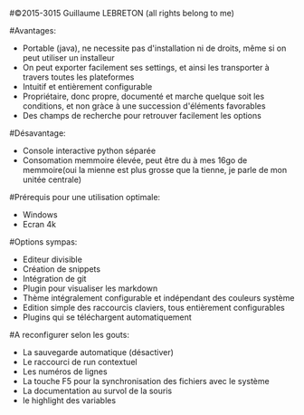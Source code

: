 #©2015-3015 Guillaume LEBRETON (all rights belong to me)

#Avantages:
- Portable (java), ne necessite pas d'installation ni de droits, même si on peut utiliser un installeur
- On peut exporter facilement ses settings, et ainsi les transporter à travers toutes les plateformes
- Intuitif et entièrement configurable
- Propriétaire, donc propre, documenté et marche quelque soit les conditions, et non gràce à une succession d'éléments 
favorables
- Des champs de recherche pour retrouver facilement les options

#Désavantage:
- Console interactive python séparée
- Consomation memmoire élevée, peut être du à mes 16go de memmoire(oui la mienne est plus grosse que la tienne, je parle
de mon unitée centrale)

#Prérequis pour une utilisation optimale:
- Windows
- Ecran 4k


#Options sympas:
- Editeur divisible
- Création de snippets
- Intégration de git
- Plugin pour visualiser les markdown
- Thème intégralement configurable et indépendant des couleurs système
- Edition simple des raccourcis claviers, tous entièrement configurables
- Plugins qui se téléchargent automatiquement

#A reconfigurer selon les gouts:
- La sauvegarde automatique (désactiver)
- Le raccourci de run contextuel
- Les numéros de lignes
- La touche F5 pour la synchronisation des fichiers avec le système
- La documentation au survol de la souris
- le highlight des variables